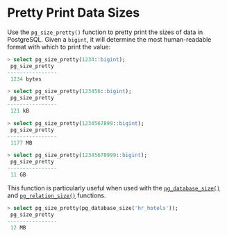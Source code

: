 # Pretty Print Data Sizes

Use the `pg_size_pretty()` function to pretty print the sizes of data in
PostgreSQL. Given a `bigint`, it will determine the most human-readable
format with which to print the value:

```sql
> select pg_size_pretty(1234::bigint);
 pg_size_pretty
----------------
 1234 bytes

> select pg_size_pretty(123456::bigint);
 pg_size_pretty
----------------
 121 kB

> select pg_size_pretty(1234567899::bigint);
 pg_size_pretty
----------------
 1177 MB

> select pg_size_pretty(12345678999::bigint);
 pg_size_pretty
----------------
 11 GB
```

This function is particularly useful when used with the
[`pg_database_size()`](get-the-size-of-a-database.md) and
[`pg_relation_size()`](get-the-size-of-a-table.md) functions.

```sql
> select pg_size_pretty(pg_database_size('hr_hotels'));
 pg_size_pretty
----------------
 12 MB
```
